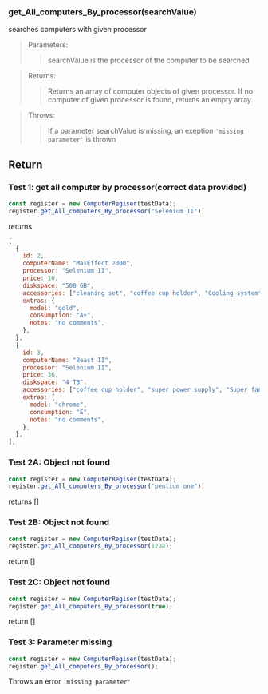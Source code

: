 ### **get_All_computers_By_processor(searchValue)**

searches computers with given processor

> Parameters:
>
> > searchValue is the processor of the computer to be searched

> Returns:
>
> > Returns an array of computer objects of given processor. If no computer of given processor is found, returns an empty array.

> Throws:
>
> > If a parameter searchValue is missing, an exeption `'missing parameter'` is thrown

## Return

### Test 1: **get all computer by processor(correct data provided)**

```js
const register = new ComputerRegiser(testData);
register.get_All_computers_By_processor("Selenium II");
```

returns

```js
[
  {
    id: 2,
    computerName: "MaxEffect 2000",
    processor: "Selenium II",
    price: 10,
    diskspace: "500 GB",
    accessories: ["cleaning set", "coffee cup holder", "Cooling system"],
    extras: {
      model: "gold",
      consumption: "A+",
      notes: "no comments",
    },
  },
  {
    id: 3,
    computerName: "Beast II",
    processor: "Selenium II",
    price: 36,
    diskspace: "4 TB",
    accessories: ["coffee cup holder", "super power supply", "Super fan"],
    extras: {
      model: "chrome",
      consumption: "E",
      notes: "no comments",
    },
  },
];
```

### Test 2A: **Object not found**

```js
const register = new ComputerRegiser(testData);
register.get_All_computers_By_processor("pentium one");
```

returns
[]

### Test 2B: **Object not found**

```js
const register = new ComputerRegiser(testData);
register.get_All_computers_By_processor(1234);
```

return
[]

### Test 2C: **Object not found**

```js
const register = new ComputerRegiser(testData);
register.get_All_computers_By_processor(true);
```

return
[]

### Test 3: **Parameter missing**

```js
const register = new ComputerRegiser(testData);
register.get_All_computers_By_processor();
```

Throws an error `'missing parameter'`
